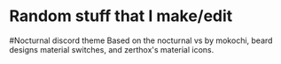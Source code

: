 # Random stuff that I make/edit

#Nocturnal discord theme
Based on the nocturnal vs by mokochi, beard designs material switches, and zerthox's material icons.
